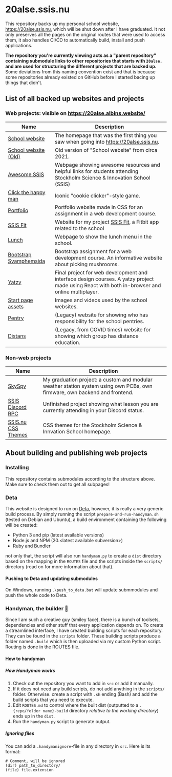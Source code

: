 # 20alse.ssis.nu

This repository backs up my personal school website, https://20alse.ssis.nu, which will be shut down
after I have graduated. It not only preserves all the pages on the original routes that were used to access them,
it also handles CI/CD to automatically build, install and push applications.

**The repository you're currently viewing acts as a "parent repository" containing submodule links to other repositories
that starts with `20alse.` and are used for structuring the different projects that are backed up.** Some deviations from this naming convention
exist and that is because some repositories already existed on GitHub before I started bacing up things that didn't.
## List of all backed up websites and projects

### Web projects: visible on https://20alse.albins.website/

| Name                                                                            | Description                                                                                                                                   |
|---------------------------------------------------------------------------------|-----------------------------------------------------------------------------------------------------------------------------------------------|
| [School website](https://github.com/sotpotatis/20alse.school_website)           | The homepage that was the first thing you saw when going into https://20alse.ssis.nu.                                                         |
| [School website (Old)](https://github.com/sotpotatis/20alse.school_website_old) | Old version of "School website" from circa 2021.                                                                                              |
| [Awesome SSIS](https://github.com/sotpotatis/Awesome_SSIS)                      | Webpage showing awesome resources and helpful links for students attending Stockholm Science & Innovation School (SSIS)                       |
| [Click the happy man](https://github.com/sotpotatis/20alse.click-the-happy-man) | Iconic "cookie clicker"-style game.                                                                                                           |
| [Portfolio](https://github.com/sotpotatis/20alse.portfoliohemsida)              | Portfolio website made in CSS for an assignment in a web development course.                                                                  |
| [SSIS Fit](https://github.com/sotpotatis/ssis-fit)                              | Website for my project [SSIS Fit](https://github.com/sotpotatis/ssis-fit), a Fitbit app related to the school                                 |
| [Lunch](https://github.com/sotpotatis/20alse.lunch_websites)                    | Webpage to show the lunch menu in the school.                                                                                                 |
| [Bootstrap Svamphemsida](https://github.com/sotpotatis/)                        | Bootstrap assignment for a web development course. An informative website about picking mushrooms.                                            |
| [Yatzy](https://github.com/sotpotatis/20alse.yatzy-webbutveckling-slutprojekt)  | Final project for web development and interface design courses. A yatzy project made using React with both in-browser and online multiplayer. |
| [Start page assets](https://github.com/sotpotatis/20alse.start_page_assets)     | Images and videos used by the school websites.                                                                                                |
| [Pentry](https://github.com/sotpotatis/20alse.pentry)                           | (Legacy) website for showing who has responsibility for the school pentries.                                                                  |
| [Distans](https://github.com/sotpotatis/20alse.distans)                         | (Legacy, from COVID times) website for showing which group has distance education.                                                            |

### Non-web projects
| Name                                                                         | Description                                                                                                                |
|------------------------------------------------------------------------------|----------------------------------------------------------------------------------------------------------------------------|
| [SkySpy](https://github.com/sotpotatis/SkySpy)                               | My graduation project: a custom and modular weather station system using own PCBs, own firmware, own backend and frontend. |
| [SSIS Discord RPC](https://github.com/sotpotatis/ssis-discord-rpc)           | Unfinished project showing what lesson you are currently attending in your Discord status.                                 |
| [SSIS.nu CSS Themes](https://github.com/sotpotatis/20alse.ssis.nu-css-teman) | CSS themes for the Stockholm Science & Innvation School homepage.                                                          |

## About building and publishing web projects

### Installing
This repository contains submodules according to the structure above. Make sure to check them out to get all subpages!

### Deta

This website is designed to run on [Deta](https://deta.space), however, it is really a very generic build process.
By simply running the script `prepare-and-run-handyman.sh` (tested on Debian and Ubuntu), a build environment containing the following will be created:
* Python 3 and pip (latest available versions)
* Node.js and NPM (20.\<latest available subversion>)
* Ruby and Bundler

not only that, the script will also run `handyman.py` to create a `dist` directory based on the mapping in the `ROUTES` file
and the scripts inside the `scripts/` directory (read on for more information about that).

#### Pushing to Deta and updating submodules

On Windows, running `.\push_to_deta.bat` will update submmodules and push the whole code to Deta.

### Handyman, the builder 🔨

Since I am such a creative guy (smiley face), there is a bunch of toolsets, dependencies and other stuff
that every application depends on. To create a streamlined interface, I have created building scripts for each repository.
They can be found in the `scripts` folder. These building scripts produce a folder named `.build` which is then uploaded
via my custom Python script. Routing is done in the ROUTES file.

#### How to handyman

##### How Handyman works
1. Check out the repository you want to add in `src` or add it manually.
2. If it does not need any build scripts, do not add anything in the `scripts/` folder.
Otherwise. create a script with `.sh` ending (Bash) and add the build scripts that you need to execute.
3. Edit `ROUTES.md` to control where the built dist (outputted to a `.{repo/folder name}-build` directory *relative to the working directory*) ends up in the `dist`.
4. Run the `handyman.py` script to generate output.

##### Ignoring files

You can add a `.handymanignore`-file in any directory in `src`. Here is its format:

```
# Comment, will be ignored
(dir) path_to_directory/
(file) file.extension
```